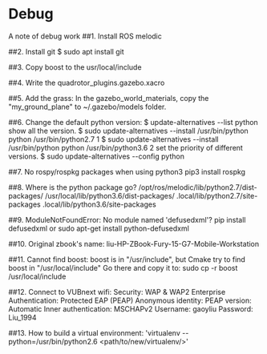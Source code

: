 # Debug
A note of debug work
##1. Install ROS melodic

##2. Install git
$ sudo apt install git

##3. Copy boost to the usr/local/include

##4. Write the quadrotor_plugins.gazebo.xacro 

##5. Add the grass:
In the gazebo_world_materials, copy the "my_ground_plane" to ~/.gazebo/models folder.

##6. Change the default python version:
$ update-alternatives --list python
show all the version.
$ sudo update-alternatives --install /usr/bin/python python /usr/bin/python2.7  1
$ sudo update-alternatives --install /usr/bin/python python /usr/bin/python3.6  2
set the priority of different versions.
$ sudo update-alternatives --config python

##7. No rospy/rospkg packages when using python3
pip3 install rospkg

##8. Where is the python package go?
/opt/ros/melodic/lib/python2.7/dist-packages/
/usr/local/lib/python3.6/dist-packages/
.local/lib/python2.7/site-packages
.local/lib/python3.6/site-packages

##9. ModuleNotFoundError: No module named 'defusedxml'?
pip install defusedxml
or
sudo apt-get install python-defusedxml

##10. Original zbook's name:
liu-HP-ZBook-Fury-15-G7-Mobile-Workstation

##11. Cannot find boost:
boost is in "/usr/include", but Cmake try to find boost in "/usr/local/include"
Go there and copy it to:
sudo cp -r boost /usr/local/include

##12. Connect to VUBnext wifi:
Security: WAP & WAP2 Enterprise
Authentication: Protected EAP (PEAP)
Anonymous identity: 
PEAP version: Automatic
Inner authentication: MSCHAPv2
Username: gaoyliu
Password: Liu_1994

##13. How to build a virtual environment:
'virtualenv --python=/usr/bin/python2.6 <path/to/new/virtualenv/>'
